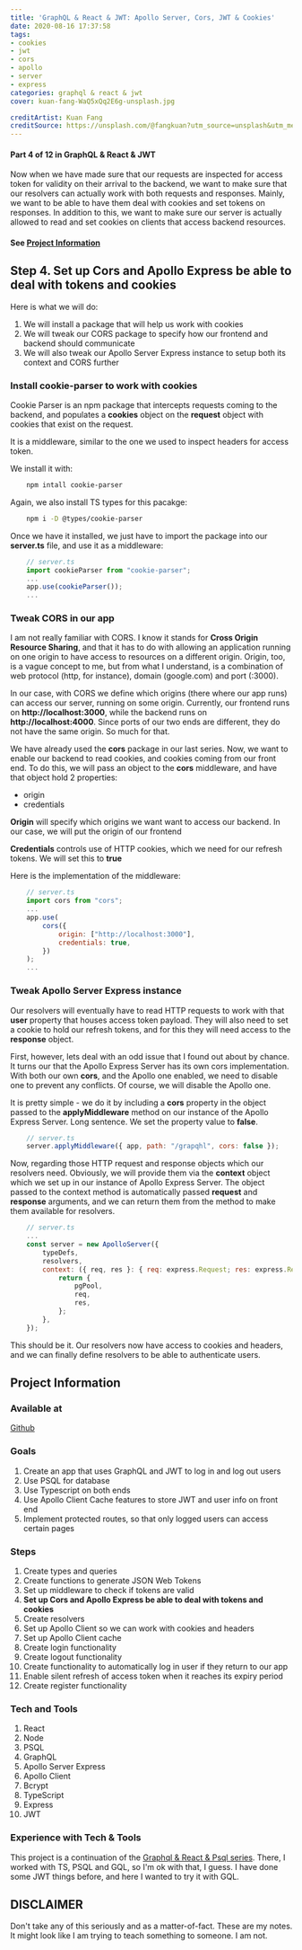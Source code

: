 ```yaml
---
title: 'GraphQL & React & JWT: Apollo Server, Cors, JWT & Cookies'
date: 2020-08-16 17:37:58
tags: 
- cookies
- jwt
- cors
- apollo 
- server
- express
categories: graphql & react & jwt
cover: kuan-fang-WaQ5xQq2E6g-unsplash.jpg

creditArtist: Kuan Fang
creditSource: https://unsplash.com/@fangkuan?utm_source=unsplash&utm_medium=referral&utm_content=creditCopyText
---
```


<!-- Step Content Start -->

#### Part 4 of 12 in GraphQL & React & JWT

Now when we have made sure that our requests are inspected for access token for validity on their arrival to the backend, we want to make sure that our resolvers can actually work with both requests and responses. Mainly, we want to be able to have them deal with cookies and set tokens on responses. 
In addition to this, we want to make sure our server is actually allowed to read and set cookies on clients that access backend resources.

<!--more-->

#### See [Project Information](#Project-Information)

## Step 4. Set up Cors and Apollo Express be able to deal with tokens and cookies

Here is what we will do: 

1. We will install a package that will help us work with cookies
2. We will tweak our CORS package to specify how our frontend and backend should communicate
3. We will also tweak our Apollo Server Express instance to setup both its context and CORS further

### Install cookie-parser to work with cookies

Cookie Parser is an npm package that intercepts requests coming to the backend, and populates a **cookies** object on the **request** object with cookies that exist on the request. 

It is a middleware, similar to the one we used to inspect headers for access token. 

We install it with: 

```bash
    npm intall cookie-parser
```

Again, we also install TS types for this pacakge:

```bash
    npm i -D @types/cookie-parser
```

Once we have it installed, we just have to import the package into our **server.ts** file, and use it as a middleware:

```js
    // server.ts
    import cookieParser from "cookie-parser";
    ...
    app.use(cookieParser());
    ...
```

### Tweak CORS in our app

I am not really familiar with CORS. I know it stands for **Cross Origin Resource Sharing**, and that it has to do with allowing an application running on one origin to have access to resources on a different origin. 
Origin, too, is a vague concept to me, but from what I understand, is a combination of web protocol (http, for instance), domain (google.com) and port (:3000). 

In our case, with CORS we define which origins (there where our app runs) can access our server, running on some origin. 
Currently, our frontend runs on **http://localhost:3000**, while the backend runs on **http://localhost:4000**. 
Since ports of our two ends are different, they do not have the same origin.
So much for that.

We have already used the **cors** package in our last series.
Now, we want to enable our backend to read cookies, and cookies coming from our front end.
To do this, we will pass an object to the **cors** middleware, and have that object hold 2 properties:

- origin
- credentials

**Origin** will specify which origins we want want to access our backend. In our case, we will put the origin of our frontend

**Credentials** controls use of HTTP cookies, which we need for our refresh tokens. We will set this to **true**

Here is the implementation of the middleware:

```js
    // server.ts
    import cors from "cors";
    ...
    app.use(
        cors({
            origin: ["http://localhost:3000"],
            credentials: true,
        })
    );
    ...
```

### Tweak Apollo Server Express instance 

Our resolvers will eventually have to read HTTP requests to work with that **user** property that houses access token payload. They will also need to set a cookie to hold our refresh tokens, and for this they will need access to the **response** object. 

First, however, lets deal with an odd issue that I found out about by chance. It turns our that the Apollo Express Server has its own cors implementation. With both our own **cors**, and the Apollo one enabled, we need to disable one to prevent any conflicts. 
Of course, we will disable the Apollo one.

It is pretty simple - we do it by including a **cors** property in the object passed to the **applyMiddleware** method on our instance of the Apollo Express Server. Long sentence. We set the property value to **false**.

```js
    // server.ts
    server.applyMiddleware({ app, path: "/grapqhl", cors: false });
```

Now, regarding those HTTP request and response objects which our resolvers need. Obviously, we will provide them via the **context** object which we set up in our instance of Apollo Express Server. 
The object passed to the context method is automatically passed **request** and **response** arguments, and we can return them from the method to make them available for resolvers.

```js
    // server.ts
    ...
    const server = new ApolloServer({
        typeDefs,
        resolvers,
        context: ({ req, res }: { req: express.Request; res: express.Response }) => {
            return {
                pgPool,
                req,
                res,
            };
        },
    });
```

This should be it. Our resolvers now have access to cookies and headers, and we can finally define resolvers to be able to authenticate users.

<!-- End Step Content -->

<!-- Project Information -->

## Project Information

### Available at 

[Github](https://github.com/ikaem/graphql-jwt-react.git) 

### Goals

1. Create an app that uses GraphQL and JWT to log in and log out users
2. Use PSQL for database
3. Use Typescript on both ends
4. Use Apollo Client Cache features to store JWT and user info on front end
5. Implement protected routes, so that only logged users can access certain pages

### Steps

1. Create types and queries
2. Create functions to generate JSON Web Tokens
3. Set up middleware to check if tokens are valid
4. **Set up Cors and Apollo Express be able to deal with tokens and cookies**
5. Create resolvers
6. Set up Apollo Client so we can work with cookies and headers
7. Set up Apollo Client cache
8. Create login functionality
9. Create logout functionality
10. Create functionality to automatically log in user if they return to our app
11. Enable silent refresh of access token when it reaches its expiry period
12. Create register functionality

### Tech and Tools

1. React
2. Node
3. PSQL
4. GraphQL
5. Apollo Server Express
6. Apollo Client
7. Bcrypt
8. TypeScript
9. Express
10. JWT

### Experience with Tech & Tools

This project is a continuation of the [Graphql & React & Psql series](categories/graphql-react-psql/). There, I worked with TS, PSQL and GQL, so I'm ok with that, I guess.
I have done some JWT things before, and here I wanted to try it with GQL.

## DISCLAIMER

Don't take any of this seriously and as a matter-of-fact. These are my notes. It might look like I am trying to teach something to someone. I am not.
